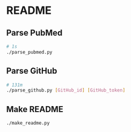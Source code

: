 # README

## Parse PubMed

```bash
# 1s
./parse_pubmed.py
```

## Parse GitHub

```bash
# 131m
./parse_github.py [GitHub_id] [GitHub_token]
```

## Make README

```bash
./make_readme.py
```
